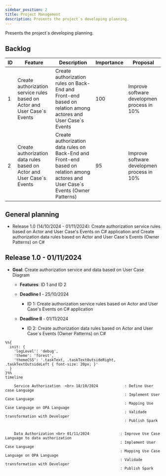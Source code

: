 ```yaml
---
sidebar_position: 2
title: Project Management
description: Presents the project`s developing planning.
---
```


Presents the project`s developing planning.

## Backlog

| ID | Feature | Description | Importance |Proposal|
| -- | ------- | ----------- |----------- |--------|
| 1  | Create authorization service rules based on Actor and User Case`s Events| Create authorization rules on Back-End and Front-end based on relation among actores and User Case`s Events | 100 |Improve software developmen process in 10% |
| 2  | Create authorization data rules based on Actor and User Case`s Events| Create authorization data rules on Back-End and Front-end based on relation among actores and User Case`s Events (Owner Patterns) | 95 |Improve software developmen process in 10% |


## General planning

* Release 1.0 (14/10/2024 - 01/11/2024): Create authorization service rules based on Actor and User Case's Events on C# application and Create authorization data rules based on Actor and User Case`s Events  (Owner Patterns) on C#

## Release 1.0 - 01/11/2024

* **Goal**: Create authorization service and data based on User Case Diagram 

  * **Features**: ID 1 and ID 2

  * **Deadline I**  - 25/10/2024 
      * ID 1: Create authorization service rules based on Actor and User Case's Events on C# application  
  * **Deadline II** - 01/11/2024 
      * ID 2: Create authorization data rules based on Actor and User Case`s Events  (Owner Patterns) on C#

```mermaid
%%{
  init: {
    'logLevel': 'debug',
    'theme': 'forest',
    'themeCSS': '.taskText, .taskTextOutsideRight, .taskTextOutsideLeft { font-size: 20px; }'
  }
}%%
timeline
   
    Service Authorization  <br> 18/10/2024            : Define User case Language
                                                      : Implement User Case Language
                                                      : Mapping Use Case Language on OPA Language
                                                      : Validade transformation with Developer
                                                      : Publish Spark


    Data Authorization <br> 01/11/2024              : Improve Use Case Language to data authorization
                                                    : Implement User Case Language
                                                    : Mapping Use Case Language on OPA Language
                                                    : Validade transformation with Developer
                                                    : Publish Spark
```


